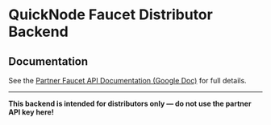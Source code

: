 # QuickNode Faucet Distributor Backend

## Documentation

See the [Partner Faucet API Documentation (Google Doc)](https://docs.google.com/document/d/1K5TbGKPmH0Cb5DNsf_uwY85K3gOw0310SxECDHgnB_c/edit?tab=t.0) for full details.

---

**This backend is intended for distributors only — do not use the partner API key here!**
